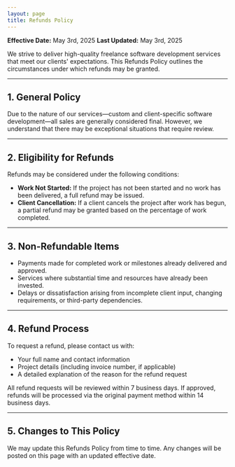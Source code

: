 ```yaml
---
layout: page
title: Refunds Policy
---
```


**Effective Date:** May 3rd, 2025
**Last Updated:** May 3rd, 2025

We strive to deliver high-quality freelance software development services that meet our clients' expectations. This Refunds Policy outlines the circumstances under which refunds may be granted.

---

## 1. General Policy

Due to the nature of our services—custom and client-specific software development—all sales are generally considered final. However, we understand that there may be exceptional situations that require review.

---

## 2. Eligibility for Refunds

Refunds may be considered under the following conditions:

- **Work Not Started:** If the project has not been started and no work has been delivered, a full refund may be issued.
- **Client Cancellation:** If a client cancels the project after work has begun, a partial refund may be granted based on the percentage of work completed.

---

## 3. Non-Refundable Items

- Payments made for completed work or milestones already delivered and approved.
- Services where substantial time and resources have already been invested.
- Delays or dissatisfaction arising from incomplete client input, changing requirements, or third-party dependencies.

---

## 4. Refund Process

To request a refund, please contact us with:

- Your full name and contact information
- Project details (including invoice number, if applicable)
- A detailed explanation of the reason for the refund request

All refund requests will be reviewed within 7 business days. If approved, refunds will be processed via the original payment method within 14 business days.

---

## 5. Changes to This Policy

We may update this Refunds Policy from time to time. Any changes will be posted on this page with an updated effective date.
